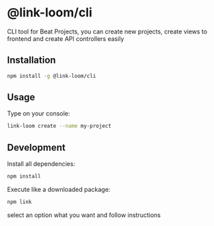 # @link-loom/cli
CLI tool for Beat Projects, you can create new projects, create views to frontend and create API controllers easily

## Installation

``` bash
npm install -g @link-loom/cli
```

## Usage

Type on your console:

``` bash
link-loom create --name my-project
```

## Development

Install all dependencies:

``` bash
npm install
```

Execute like a downloaded package:

``` bash
npm link
```

select an option what you want and follow instructions
